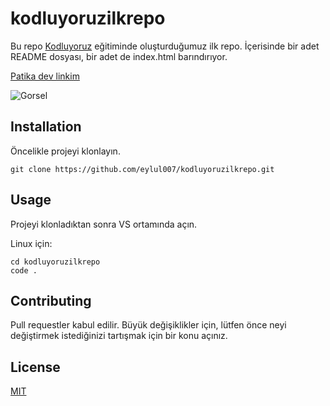 # kodluyoruzilkrepo
Bu repo [Kodluyoruz](https://kodluyoruz.org/tr/kodluyoruz/) eğitiminde oluşturduğumuz ilk repo. İçerisinde bir adet README dosyası, bir adet de index.html barındırıyor.

[Patika dev linkim](https://app.patika.dev/eylulkose)

![Gorsel]("screenshot_md.png")

## Installation

Öncelikle projeyi klonlayın.

```
git clone https://github.com/eylul007/kodluyoruzilkrepo.git
```

## Usage
Projeyi klonladıktan sonra VS ortamında açın.

Linux için:

```
cd kodluyoruzilkrepo
code .
```
## Contributing
Pull requestler kabul edilir. Büyük değişiklikler için, lütfen önce neyi değiştirmek istediğinizi tartışmak için bir konu açınız.

## License
[MIT](https://choosealicense.com/licenses/mit/)
